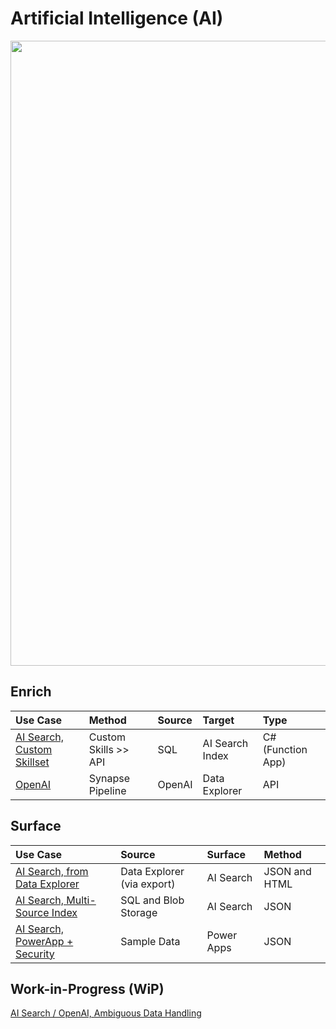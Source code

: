 # Artificial Intelligence (AI)

<img src="https://github.com/richchapler/AzureSolutions/assets/44923999/11c755cf-b3eb-4384-9876-8eadbf743b52" width="1000" />

## Enrich

Use Case | Method | Source | Target | Type
:----- | :----- | :----- | :----- | :-----
[AI Search, Custom Skillset](AISearch_CustomSkillset.md) | Custom Skills >> API | SQL | AI Search Index | C# (Function App)
[OpenAI](Data_Enrichment_OpenAI.md) | Synapse Pipeline | OpenAI | Data Explorer | API

## Surface

Use Case | Source | Surface | Method
:----- | :----- | :----- | :-----
[AI Search, from Data Explorer](Data_Surface_AISearch_fromDataExplorer.md) | Data Explorer (via export) | AI Search | JSON and HTML
[AI Search, Multi-Source Index](Data_Surface_AISearch_MultiSourceIndex.md) | SQL and Blob Storage | AI Search | JSON
[AI Search, PowerApp + Security](Data_Surface_AISearch_PowerApp+Security.md) | Sample Data | Power Apps | JSON

## Work-in-Progress (WiP)
[AI Search / OpenAI, Ambiguous Data Handling](Data_Enrichment_OpenAI_AmbiguousDataHandling)
